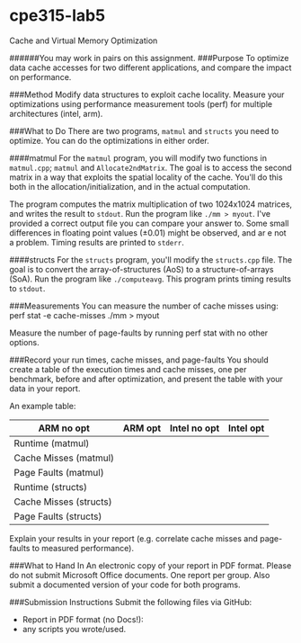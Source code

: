 # cpe315-lab5
Cache and Virtual Memory Optimization

######You may work in pairs on this assignment.
###Purpose
To optimize data cache accesses for two different applications, and compare 
the impact on performance.

###Method
Modify data structures to exploit cache locality. Measure your optimizations 
using performance measurement tools (perf) for multiple architectures 
(intel, arm).

###What to Do
There are two programs, `matmul` and `structs` you need to optimize. You can 
do the optimizations in either order.

####matmul
For the `matmul` program, you will modify two functions in `matmul.cpp`; 
`matmul` and `Allocate2ndMatrix`. The goal is to access the second matrix in 
a way that exploits the spatial locality of the cache. You'll do this both in 
the allocation/initialization, and in the actual computation.

The program computes the matrix multiplication of two 1024x1024 matrices, and 
writes the result to `stdout`. Run the program like `./mm > myout`. 
I've provided a correct output file you can compare your answer to. Some 
small differences in floating point values (±0.01) might be observed, and ar
e not a problem. Timing results are printed to `stderr`.

####structs
For the `structs` program, you'll modify the `structs.cpp` file. The goal is 
to convert the array-of-structures (AoS) to a structure-of-arrays (SoA). Run 
the program like `./computeavg`. This program prints timing results to `stdout`.

###Measurements
You can measure the number of cache misses using:
    perf stat -e cache-misses ./mm > myout

Measure the number of page-faults by running perf stat with no other options.

###Record your run times, cache misses, and page-faults
You should create a table of the execution times and cache misses, one per 
benchmark, before and after optimization, and present the table with your 
data in your report.

An example table:

ARM no opt | ARM opt | Intel no opt | Intel opt
-----------|---------|--------------|----------
Runtime (matmul) | | | 
Cache Misses (matmul) | | |
Page Faults (matmul) | | |
Runtime (structs) | | |
Cache Misses (structs) | | |
Page Faults (structs) | | |

Explain your results in your report (e.g. correlate cache misses and 
    page-faults to measured performance).

###What to Hand In
An electronic copy of your report in PDF format. Please do not submit 
Microsoft Office documents. One report per group. Also submit a documented 
version of your code for both programs. 

###Submission Instructions
Submit the following files via GitHub:
  * Report in PDF format (no Docs!):
  * any scripts you wrote/used.

